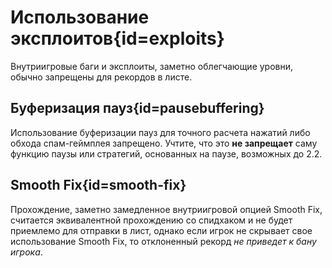 <div class='panel fade js-scroll-anim' data-anim='fade'>

# Использование эксплоитов{id=exploits}

Внутриигровые баги и эксплоиты, заметно облегчающие уровни, обычно запрещены для рекордов в листе.

## Буферизация пауз{id=pausebuffering}

Использование буферизации пауз для точного расчета нажатий либо обхода спам-геймплея запрещено. Учтите, что это **не запрещает** саму функцию паузы или стратегий, основанных на паузе, возможных до 2.2.

## Smooth Fix{id=smooth-fix}

Прохождение, заметно замедленное внутриигровой опцией Smooth Fix, считается эквивалентной прохождению со спидхаком и не будет приемлемо для отправки в лист, однако если игрок не скрывает свое использование Smooth Fix, то отклоненный рекорд *не приведет к бану игрока*.

</div>
